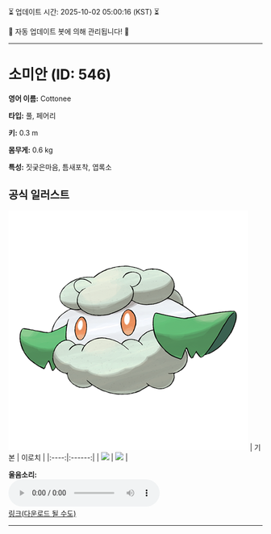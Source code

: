 
⏳ 업데이트 시간: 2025-10-02 05:00:16 (KST) ⏳

🤖 자동 업데이트 봇에 의해 관리됩니다! 🤖

---

# 소미안 (ID: 546)
**영어 이름:** Cottonee

**타입:** 풀, 페어리

**키:** 0.3 m

**몸무게:** 0.6 kg

**특성:** 짓궂은마음, 틈새포착, 엽록소

## 공식 일러스트
![](https://raw.githubusercontent.com/PokeAPI/sprites/master/sprites/pokemon/other/official-artwork/546.png)
| 기본 | 이로치 |
|:----:|:------:|
| <img src="http://play.pokemonshowdown.com/sprites/ani/cottonee.gif" width="200"> | <img src="http://play.pokemonshowdown.com/sprites/ani-shiny/cottonee.gif" width="200"> |

**울음소리:**<br><audio controls src="https://raw.githubusercontent.com/PokeAPI/cries/main/cries/pokemon/latest/546.ogg"></audio><br> [링크(다운로드 될 수도)](https://raw.githubusercontent.com/PokeAPI/cries/main/cries/pokemon/latest/546.ogg)


---

